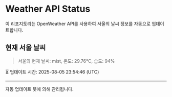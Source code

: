
# Weather API Status

이 리포지토리는 OpenWeather API를 사용하여 서울의 날씨 정보를 자동으로 업데이트합니다.

## 현재 서울 날씨
> 서울의 현재 날씨: mist, 온도: 29.76°C, 습도: 94%

⏳ 업데이트 시간: 2025-08-05 23:54:46 (UTC)

---
자동 업데이트 봇에 의해 관리됩니다.
